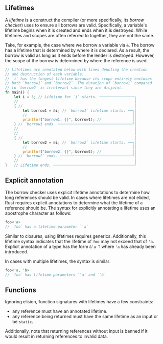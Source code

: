 ## Lifetimes

A *lifetime* is a construct the compiler (or more specifically, its *borrow checker*) uses to ensure all borrows are valid. Specifically, a variable's lifetime begins when it is created and ends when it is destroyed. While lifetimes and scopes are often referred to together, they are not the same.

Take, for example, the case where we borrow a variable via `&`. The borrow has a lifetime that is determined by where it is declared. As a result, the borrow is valid as long as it ends before the lender is destroyed. However, the scope of the borrow is determined by where the reference is used.
```rust
// Lifetimes are annotated below with lines denoting the creation
// and destruction of each variable.
// `i` has the longest lifetime because its scope entirely encloses 
// both `borrow1` and `borrow2`. The duration of `borrow1` compared 
// to `borrow2` is irrelevant since they are disjoint.
fn main() {
    let i = 3; // Lifetime for `i` starts. ────────────────┐
    //                                                     │
    { //                                                   │
        let borrow1 = &i; // `borrow1` lifetime starts. ──┐│
        //                                                ││
        println!("borrow1: {}", borrow1); //              ││
    } // `borrow1 ends. ──────────────────────────────────┘│
    //                                                     │
    //                                                     │
    { //                                                   │
        let borrow2 = &i; // `borrow2` lifetime starts. ──┐│
        //                                                ││
        println!("borrow2: {}", borrow2); //              ││
    } // `borrow2` ends. ─────────────────────────────────┘│
    //                                                     │
}   // Lifetime ends. ─────────────────────────────────────┘
```
## Explicit annotation
The borrow checker uses explicit lifetime annotations to determine how long references should be valid. In cases where lifetimes are not elided, Rust requires explicit annotations to determine what the lifetime of a reference should be. The syntax for explicitly annotating a lifetime uses an apostrophe character as follows:
```rust
foo<'a>
// `foo` has a lifetime parameter `'a`
```
Similar to closures, using lifetimes requires generics. Additionally, this lifetime syntax indicates that the lifetime of `foo` may not exceed that of `'a`. Explicit annotation of a type has the form `&'a T` where `'a` has already been introduced.

In cases with multiple lifetimes, the syntax is similar:
```rust
foo<'a, 'b>
// `foo` has lifetime parameters `'a` and `'b`
```
## Functions
Ignoring elision, function signatures with lifetimes have a few constraints:

* any reference must have an annotated lifetime.
* any reference being returned must have the same lifetime as an input or be `static`.

Additionally, note that returning references without input is banned if it would result in returning references to invalid data.